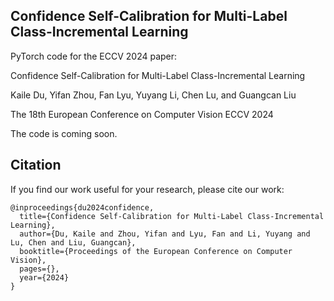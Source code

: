 ## Confidence Self-Calibration for Multi-Label Class-Incremental Learning

PyTorch code for the ECCV 2024 paper:

Confidence Self-Calibration for Multi-Label Class-Incremental Learning

Kaile Du, Yifan Zhou, Fan Lyu, Yuyang Li, Chen Lu, and Guangcan Liu

The 18th European Conference on Computer Vision ECCV 2024

The code is coming soon.
## Citation 
If you find our work useful for your research, please cite our work:
```
@inproceedings{du2024confidence,
  title={Confidence Self-Calibration for Multi-Label Class-Incremental Learning},
  author={Du, Kaile and Zhou, Yifan and Lyu, Fan and Li, Yuyang and Lu, Chen and Liu, Guangcan},
  booktitle={Proceedings of the European Conference on Computer Vision},
  pages={},
  year={2024}
}
